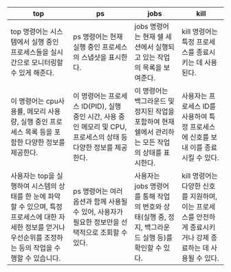 |top|ps|jobs|kill|
|---|--|----|----|
|top 명령어는 시스템에서 실행 중인 프로세스들을 실시간으로 모니터링할 수 있게 해준다.|ps 명령어는 현재 실행 중인 프로세스의 스냅샷을 표시한다.|jobs 명령어는 현재 쉘 세션에서 실행되고 있는 작업의 목록을 보여준다.|kill 명령어는 특정 프로세스를 종료시키는 데 사용된다.|
|이 명령어는 cpu사용률, 메모리 사용량, 실행 중인 프로세스 목록 등을 포함한 다양한 정보를 제공한다.|이 명령어는 프로세스 ID(PID), 실행 중인 시간, 사용 중인 메모리 및 CPU, 프로세스의 상태 등 다양한 정보를 제공한다.| 이 명령어는 백그라운드 및 정지된 작업을 포함하여 현재 쉘에서 관리하는 모든 작업의 상태를 표시한다.|사용자는 프로세스 ID를 사용하여 특정 프로세스에 신호를 보내 이를 종료시킬 수 있다.|
|사용자는 top을 실행하여 시스템의 상태를 한 눈에 파악할 수 있으며, 특정 프로세스에 대한 자세한 정보를 얻거나 우선순위를 조정하는 등의 작업을 수행할 수 있습니다.| ps 명령어는 여러 옵션과 함께 사용될 수 있어, 사용자가 필요한 정보만을 선택적으로 조회할 수 있다.|사용자는 jobs 명령어를 통해 작업의 번호와 상태(실행 중, 정지, 백그라운드 실행 등)를 확인할 수 있다.|kill 명령어는 다양한 신호를 지원하며, 이는 프로세스를 안전하게 종료시키거나 강제 종료하는 데 사용될 수 있다.|



